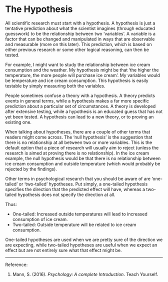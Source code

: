 # The Hypothesis

All scientific research must start with a hypothesis. A hypothesis is just a tentative prediction about what the scientist imagines (through educated guesswork) to be the relationship between two ‘variables’. A variable is a factor that can be changed and manipulated in ways that are observable and measurable (more on this later). This prediction, which is based on either previous research or some other logical reasoning, can then be tested.

For example, I might want to study the relationship between ice cream consumption and the weather. My hypothesis might be that ‘the higher the temperature, the more people will purchase ice cream’. My variables would be temperature and ice cream consumption. This hypothesis is easily testable by simply measuring both the variables.

People sometimes confuse a theory with a hypothesis. A theory predicts events in general terms, while a hypothesis makes a far more specific prediction about a particular set of circumstances. A theory is developed after extensive testing, while a hypothesis is an educated guess that has not yet been tested. A hypothesis can lead to a new theory, or to proving an existing one.

When talking about hypotheses, there are a couple of other terms that readers might come across. The ‘null hypothesis’ is the suggestion that there is no relationship at all between two or more variables. This is the default option that a piece of research will usually aim to reject (unless the research is aimed at proving there is no relationship). In the ice cream example, the null hypothesis would be that there is no relationship between ice cream consumption and outside temperature (which would probably be rejected by the findings).

Other terms in psychological research that you should be aware of are ‘one-tailed’ or ‘two-tailed’ hypotheses. Put simply, a one-tailed hypothesis specifies the direction that the predicted effect will have, whereas a two-tailed hypothesis does not specify the direction at all.

Thus:

- One-tailed: Increased outside temperatures will lead to increased consumption of ice cream.
- Two-tailed: Outside temperature will be related to ice cream consumption.

One-tailed hypotheses are used when we are pretty sure of the direction we are expecting, while two-tailed hypotheses are useful when we expect an effect but are not entirely sure what that effect might be.

---

Reference:

1. Mann, S. (2016). _Psychology: A complete Introduction_. Teach Yourself.